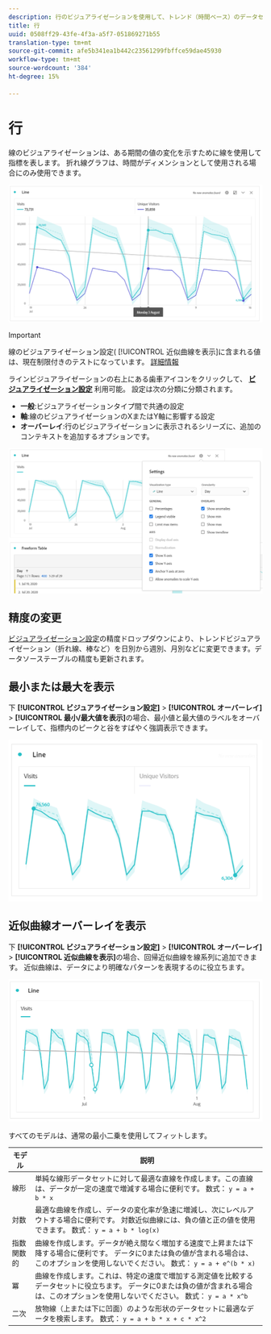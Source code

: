 ```yaml
---
description: 行のビジュアライゼーションを使用して、トレンド（時間ベース）のデータセットを表現します
title: 行
uuid: 0508ff29-43fe-4f3a-a5f7-051869271b55
translation-type: tm+mt
source-git-commit: afe5b341ea1b442c23561299fbffce59dae45930
workflow-type: tm+mt
source-wordcount: '384'
ht-degree: 15%

---
```



# 行

線のビジュアライゼーションは、ある期間の値の変化を示すために線を使用して指標を表します。 折れ線グラフは、時間がディメンションとして使用される場合にのみ使用できます。

![線の視覚化](assets/line-viz.png)

>[!IMPORTANT]
>
>線のビジュアライゼーション設定( [!UICONTROL 近似曲線を表示]に含まれる値は、現在制限付きのテストになっています。 [詳細情報](https://docs.adobe.com/content/help/ja-JP/analytics/landing/an-releases.html)

ラインビジュアライゼーションの右上にある歯車アイコンをクリックして、 [**ビジュアライゼーション設定**](freeform-analysis-visualizations.md) 利用可能。 設定は次の分類に分類されます。

* **一般**:ビジュアライゼーションタイプ間で共通の設定
* **軸**:線のビジュアライゼーションのXまたはY軸に影響する設定
* **オーバーレイ**:行のビジュアライゼーションに表示されるシリーズに、追加のコンテキストを追加するオプションです。

![ビジュアライゼーション設定](assets/viz-settings-modal.png)

## 精度の変更

[ビジュアライゼーション設定](freeform-analysis-visualizations.md)の精度ドロップダウンにより、トレンドビジュアライゼーション（折れ線、棒など）を日別から週別、月別などに変更できます。データソーステーブルの精度も更新されます。

## 最小または最大を表示

下 **[!UICONTROL ビジュアライゼーション設定]** > **[!UICONTROL オーバーレイ]** > **[!UICONTROL 最小/最大値を表示]**&#x200B;の場合、最小値と最大値のラベルをオーバーレイして、指標内のピークと谷をすばやく強調表示できます。

![最小/最大値を表示](assets/min-max-labels.png)

## 近似曲線オーバーレイを表示

下 **[!UICONTROL ビジュアライゼーション設定]** > **[!UICONTROL オーバーレイ]** > **[!UICONTROL 近似曲線を表示]**&#x200B;の場合、回帰近似曲線を線系列に追加できます。 近似曲線は、データにより明確なパターンを表現するのに役立ちます。

![線形近似曲線](assets/show-linear-trendline.png)

すべてのモデルは、通常の最小二乗を使用してフィットします。

| モデル | 説明 |
|---|---|
| 線形 | 単純な線形データセットに対して最適な直線を作成します。この直線は、データが一定の速度で増減する場合に便利です。 数式： `y = a + b * x` |
| 対数 | 最適な曲線を作成し、データの変化率が急速に増減し、次にレベルアウトする場合に便利です。 対数近似曲線には、負の値と正の値を使用できます。 数式： `y = a + b * log(x)` |
| 指数関数的 | 曲線を作成します。データが絶え間なく増加する速度で上昇または下降する場合に便利です。 データに0または負の値が含まれる場合は、このオプションを使用しないでください。 数式： `y = a + e^(b * x)` |
| 冪 | 曲線を作成します。これは、特定の速度で増加する測定値を比較するデータセットに役立ちます。 データに0または負の値が含まれる場合は、このオプションを使用しないでください。 数式： `y = a * x^b` |
| 二次 | 放物線（上または下に凹面）のような形状のデータセットに最適なデータを検索します。 数式： `y = a + b * x + c * x^2` |
